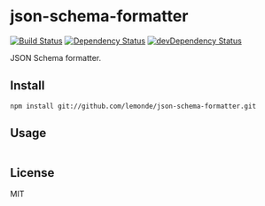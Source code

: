 # json-schema-formatter
[![Build Status](https://travis-ci.org/lemonde/json-schema-formatter.svg?branch=master)](https://travis-ci.org/lemonde/json-schema-formatter)
[![Dependency Status](https://david-dm.org/lemonde/json-schema-formatter.svg?theme=shields.io)](https://david-dm.org/lemonde/json-schema-formatter)
[![devDependency Status](https://david-dm.org/lemonde/json-schema-formatter/dev-status.svg?theme=shields.io)](https://david-dm.org/lemonde/json-schema-formatter#info=devDependencies)

JSON Schema formatter.

## Install

```
npm install git://github.com/lemonde/json-schema-formatter.git
```

## Usage

```js
```

## License

MIT